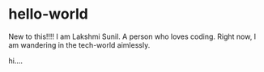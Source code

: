 # hello-world
New to this!!!!
I am Lakshmi Sunil. A person who loves coding. Right now, I am wandering in the tech-world aimlessly.

hi....

